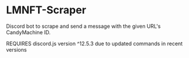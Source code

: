 # LMNFT-Scraper
Discord bot to scrape and send a message with the given URL's CandyMachine ID.

REQUIRES discord.js version ^12.5.3 due to updated commands in recent versions
